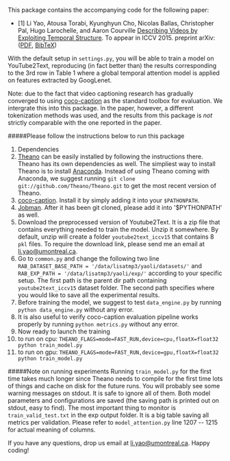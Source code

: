 This package contains the accompanying code for the following paper:

* \[1\] Li Yao, Atousa Torabi, Kyunghyun Cho, Nicolas Ballas, Christopher Pal, Hugo Larochelle, and Aaron Courville [Describing Videos by Exploiting Temporal Structure](http://arxiv.org/abs/1502.08029). To appear in ICCV 2015.
preprint arXiv: ([PDF](http://arxiv.org/pdf/1502.08029v4.pdf),
[BibTeX](https://raw.github.com/yaoli/arctic-capgen-vid/master/reference.bib))

With the default setup in `settings.py`, you will be able to train a model on YouTube2Text, reproducing (in fact better than) the results corresponding to the 3rd row in Table 1 where a global temporal attention model is applied on features extracted by GoogLenet. 

Note: due to the fact that video captioning research has gradually converged to using [coco-caption](https://github.com/tylin/coco-caption) as the standard toolbox for evaluation. We intergrate this into this package. In the paper, however, a different tokenization methods was used, and the results from this package is *not* strictly comparable with the one reported in the paper. 

#####Please follow the instructions below to run this package
1. Dependencies
  1. [Theano](http://deeplearning.net/software/theano/) can be easily installed by following the instructions there. Theano has its own dependencies as well. The simpliest way to install Theano is to install [Anaconda](https://store.continuum.io/cshop/anaconda/). Instead of using Theano coming with Anaconda, we suggest running `git clone git://github.com/Theano/Theano.git` to get the most recent version of Theano. 
  2. [coco-caption](https://github.com/tylin/coco-caption). Install it by simply adding it into your `$PATHONPATH`.
  3. [Jobman](http://deeplearning.net/software/jobman/install.html). After it has been git cloned, please add it into '$PYTHONPATH' as well. 
2. Download the preprocessed version of Youtube2Text. It is a zip file that contains everything needed to train the model. Unzip it somewhere. By default, unzip will create a folder `youtube2text_iccv15` that contains 8 `pkl` files. To require the download link, please send me an email at li.yao@umontreal.ca.
3. Go to `common.py` and change the following two line `RAB_DATASET_BASE_PATH = '/data/lisatmp3/yaoli/datasets/'` and `RAB_EXP_PATH = '/data/lisatmp3/yaoli/exp/'` according to your specific setup. The first path is the parent dir path containing `youtube2text_iccv15` dataset folder. The second path specifies where you would like to save all the experimental results.
4. Before training the model, we suggest to test `data_engine.py` by running `python data_engine.py` without any error.
5. It is also useful to verify coco-caption evaluation pipeline works properly by running `python metrics.py` without any error.
6. Now ready to launch the training
  1. to run on cpu: `THEANO_FLAGS=mode=FAST_RUN,device=cpu,floatX=float32 python train_model.py`
  2. to run on gpu: `THEANO_FLAGS=mode=FAST_RUN,device=gpu,floatX=float32 python train_model.py`

#####Note on running experiments
Running `train_model.py` for the first time takes much longer since Theano needs to compile for the first time lots of things and cache on disk for the future runs. You will probably see some warning messages on stdout. It is safe to ignore all of them. Both model parameters and configurations are saved (the saving path is printed out on stdout, easy to find). The most important thing to monitor is `train_valid_test.txt` in the exp output folder. It is a big table saving all metrics per validation. Please refer to `model_attention.py` line 1207 -- 1215 for actual meaning of columns. 

If you have any questions, drop us email at li.yao@umontreal.ca. Happy coding!

